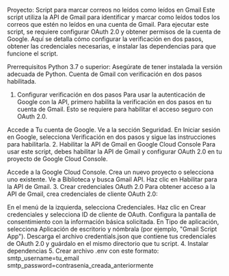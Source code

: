 Proyecto: Script para marcar correos no leídos como leídos en Gmail
Este script utiliza la API de Gmail para identificar y marcar como leídos todos los correos que estén no leídos en una cuenta de Gmail. Para ejecutar este script, se requiere configurar OAuth 2.0 y obtener permisos de la cuenta de Google. Aquí se detalla cómo configurar la verificación en dos pasos, obtener las credenciales necesarias, e instalar las dependencias para que funcione el script.

Prerrequisitos
Python 3.7 o superior: Asegúrate de tener instalada la versión adecuada de Python.
Cuenta de Gmail con verificación en dos pasos habilitada.
1. Configurar verificación en dos pasos
Para usar la autenticación de Google con la API, primero habilita la verificación en dos pasos en tu cuenta de Gmail. Esto se requiere para habilitar el acceso seguro con OAuth 2.0.

Accede a Tu cuenta de Google.
Ve a la sección Seguridad.
En Iniciar sesión en Google, selecciona Verificación en dos pasos y sigue las instrucciones para habilitarla.
2. Habilitar la API de Gmail en Google Cloud Console
Para usar este script, debes habilitar la API de Gmail y configurar OAuth 2.0 en tu proyecto de Google Cloud Console.

Accede a la Google Cloud Console.
Crea un nuevo proyecto o selecciona uno existente.
Ve a Biblioteca y busca Gmail API.
Haz clic en Habilitar para la API de Gmail.
3. Crear credenciales OAuth 2.0
Para obtener acceso a la API de Gmail, crea credenciales de cliente OAuth 2.0:

En el menú de la izquierda, selecciona Credenciales.
Haz clic en Crear credenciales y selecciona ID de cliente de OAuth.
Configura la pantalla de consentimiento con la información básica solicitada.
En Tipo de aplicación, selecciona Aplicación de escritorio y nómbrala (por ejemplo, "Gmail Script App").
Descarga el archivo credentials.json que contiene tus credenciales de OAuth 2.0 y guárdalo en el mismo directorio que tu script.
4. Instalar dependencias
5. Crear archivo .env con este formato:
smtp_username=tu_email
smtp_password=contrasenia_creada_anteriormente